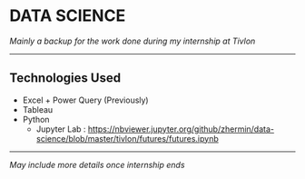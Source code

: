 # DATA SCIENCE
_Mainly a backup for the work done during my internship at Tivlon_

---

## Technologies Used
* Excel + Power Query (Previously)
* Tableau
* Python
    * Jupyter Lab : https://nbviewer.jupyter.org/github/zhermin/data-science/blob/master/tivlon/futures/futures.ipynb

---

_May include more details once internship ends_